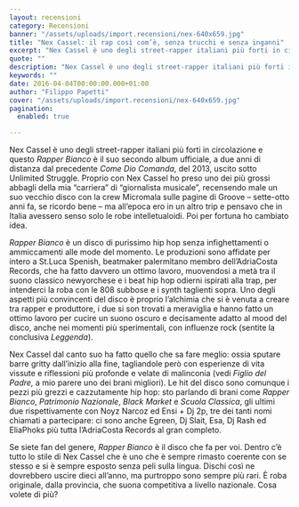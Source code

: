 ```yaml
---
layout: recensioni
category: Recensioni
banner: "/assets/uploads/import.recensioni/nex-640x659.jpg"
title: "Nex Cassel: il rap così com’è, senza trucchi e senza inganni"
excerpt: "Nex Cassel è uno degli street-rapper italiani più forti in circolazione e questo Rapper Bianco è il suo secondo album ufficiale, a due anni di distanza dal precedente Come Dio Comanda, del 2013, uscito sotto Unlimited Struggle. Proprio con Nex Cassel ho preso uno dei più grossi abbagli della mia “carriera” di “giornalista musicale”, recensendo male [&hellip"
quote: ""
description: "Nex Cassel è uno degli street-rapper italiani più forti in circolazione e questo Rapper Bianco è il suo secondo album ufficiale, a due anni di distanza dal precedente Come Dio Comanda, del 2013, uscito sotto Unlimited Struggle. Proprio con Nex Cassel ho preso uno dei più grossi abbagli della mia “carriera” di “giornalista musicale”, recensendo male [&hellip"
keywords: ""
date: 2016-04-04T00:00:00.000+01:00
author: "Filippo Papetti"
cover: "/assets/uploads/import.recensioni/nex-640x659.jpg"
pagination:
  enabled: true

---
```


Nex Cassel è uno degli street-rapper italiani più forti in circolazione e questo _Rapper Bianco_ è il suo secondo album ufficiale, a due anni di distanza dal precedente _Come Dio Comanda_, del 2013, uscito sotto Unlimited Struggle. Proprio con Nex Cassel ho preso uno dei più grossi abbagli della mia “carriera” di “giornalista musicale”, recensendo male un suo vecchio disco con la crew Micromala sulle pagine di Groove – sette-otto anni fa, se ricordo bene – ma all’epoca ero in un altro trip e pensavo che in Italia avessero senso solo le robe intelletualoidi. Poi per fortuna ho cambiato idea.

_Rapper Bianco_ è un disco di purissimo hip hop senza infighettamenti o ammiccamenti alle mode del momento. Le produzioni sono affidate per intero a St.Luca Spenish, beatmaker palermitano membro dell’AdriaCosta Records, che ha fatto davvero un ottimo lavoro, muovendosi a metà tra il suono classico newyorchese e i beat hip hop odierni ispirati alla trap, per intenderci la roba con le 808 subbose e i synth taglienti sopra. Uno degli aspetti più convincenti del disco è proprio l’alchimia che si è venuta a creare tra rapper e produttore, i due si son trovati a meraviglia e hanno fatto un ottimo lavoro per cucire un suono oscuro e decisamente adatto al mood del disco, anche nei momenti più sperimentali, con influenze rock (sentite la conclusiva _Leggenda_).

Nex Cassel dal canto suo ha fatto quello che sa fare meglio: ossia sputare barre gritty dall’inizio alla fine, tagliandole però con esperienze di vita vissute e riflessioni più profonde e velate di malinconia (vedi _Figlio del Padre,_ a mio parere uno dei brani migliori). Le hit del disco sono comunque i pezzi più grezzi e cazzutamente hip hop: sto parlando di brani come _Rapper Bianco_, _Patrimonio Nazionale_, _Black Market_ e _Scuola Classica_, gli ultimi due rispettivamente con Noyz Narcoz ed Ensi + Dj 2p, tre dei tanti nomi chiamati a partecipare: ci sono anche Egreen, Dj Slait, Esa, Dj Rash ed EliaPhoks più tutta l’AdriaCosta Records al gran completo.

Se siete fan del genere, _Rapper Bianco_ è il disco che fa per voi. Dentro c’è tutto lo stile di Nex Cassel che è uno che è sempre rimasto coerente con se stesso e si è sempre esposto senza peli sulla lingua. Dischi così ne dovrebbero uscire dieci all’anno, ma purtroppo sono sempre più rari. È roba originale, dalla provincia, che suona competitiva a livello nazionale. Cosa volete di più?